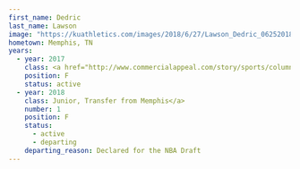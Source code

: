 ```yaml
---
first_name: Dedric
last_name: Lawson
image: "https://kuathletics.com/images/2018/6/27/Lawson_Dedric_06252018.jpg?width=182&height=250&mode=crop&anchor=topcenter"
hometown: Memphis, TN
years:
  - year: 2017
    class: <a href="http://www.commercialappeal.com/story/sports/columnists/geoff-calkins/2017/04/10/calkins-lawsons-kansas----and-keelon-lawson-explain-why/100291042/">Junior, Transfer from Memphis</a><br>Eligible Fall 2018
    position: F
    status: active
  - year: 2018
    class: Junior, Transfer from Memphis</a>
    number: 1
    position: F
    status: 
      - active
      - departing
    departing_reason: Declared for the NBA Draft
---
```

